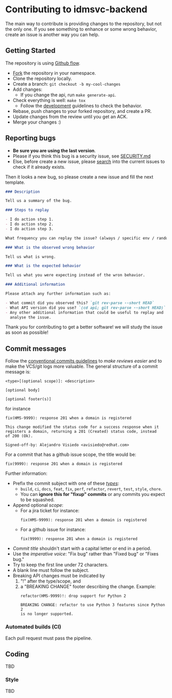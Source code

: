 # Contributing to idmsvc-backend

The main way to contribute is providing changes to the repository, but not the
only one. If you see something to enhance or some wrong behavior, create
an issue is another way you can help.

## Getting Started

The repository is using [Github flow][github_flow].

- [Fork][fork_repo] the repository in your namespace.
- Clone the repository locally.
- Create a branch: `git checkout -b my-cool-changes`
- Add changes:
  - If you change the api, run `make generate-api`.
- Check everything is well: `make tox`
  - Follow the [development](DEVELOPMENT.md) guidelines to check the behavior.
- Rebase, push changes to your forked repository, and create a PR.
- Update changes from the review until you get an ACK.
- Merge your changes :)

## Reporting bugs

- **Be sure you are using the last version**.
- Please if you think this bug is a security issue, see [SECURITY.md](../SECURITY.md)
- Else, before create a new issue, please [search][search_issues]
into the current issues to check if it already exists.

Then it looks a new bug, so please create a new issue and fill the next template.

```markdown
### Description

Tell us a summary of the bug.

### Steps to replay

- I do action step 1.
- I do action step 2.
- I do action step 3.

What frequency you can replay the issue? (always / specific env / random)

### What is the observed wrong behavior

Tell us what is wrong.

### What is the expected behavior

Tell us what you were expecting instead of the wron behavior.

### Additional information

Please attach any further information such as:

- What commit did you observed this? `git rev-parse --short HEAD`
- What API version did you use? `(cd api; git rev-parse --short HEAD)`
- Any other additional information that could be useful to replay and
  analyse the issue.
```

Thank you for contributing to get a better software! we will study
the issue as soon as possible!

## Commit messages

Follow the [conventional commits guidelines][conventional_commits] to *make
reviews easier* and to make the VCS/git logs more valuable. The general
structure of a commit message is:

```
<type>[(optional scope)]: <description>

[optional body]

[optional footer(s)]
```

for instance

```raw
fix(HMS-9999): response 201 when a domain is registered

This change modified the status code for a success response when it
registers a domain, returning a 201 (Created) status code, instead
of 200 (Ok).

Signed-off-by: Alejandro Visiedo <avisiedo@redhat.com>
```

For a commit that has a github issue scope, the title would be:

```raw
fix(9999): response 201 when a domain is registered
```

Further information:

- Prefix the commit subject with one of these [_types_](prefix_types):
    - `build`, `ci`, `docs`, `feat`, `fix`, `perf`, `refactor`, `revert`,
      `test`, `style`, `chore`.
    - You can **ignore this for "fixup" commits** or any commits you expect to be 
      squashed.
- Append optional _scope_:
  - For a jira ticket for instance:
    ```raw
    fix(HMS-9999): response 201 when a domain is registered
    ```
  - For a github issue for instance:
    ```raw
    fix(9999): response 201 when a domain is registered
    ```
- _Commit title_ shouldn't start with a capital letter or end in a period.
- Use the _imperative voice_: "Fix bug" rather than "Fixed bug" or "Fixes bug."
- Try to keep the first line under 72 characters.
- A blank line must follow the subject.
- Breaking API changes must be indicated by
    1. "!" after the type/scope, and
    2. a "BREAKING CHANGE" footer describing the change.
       Example:
       ```
       refactor(HMS-9999)!: drop support for Python 2

       BREAKING CHANGE: refactor to use Python 3 features since Python 2
       is no longer supported.
       ```

### Automated builds (CI)

Each pull request must pass the pipeline.

## Coding

TBD

### Style

TBD

[prefix_types]: https://github.com/commitizen/conventional-commit-types/blob/master/index.json
[github_flow]: https://docs.github.com/en/get-started/quickstart/github-flow
[fork_repo]: https://gitlab.cee.redhat.com/identity-management/idmocp/ipa-hcc/-/forks/new
[conventional_commits]: https://www.conventionalcommits.org
[search_issues]: https://github.com/podengo-project/idmsvc-backend/pulls
